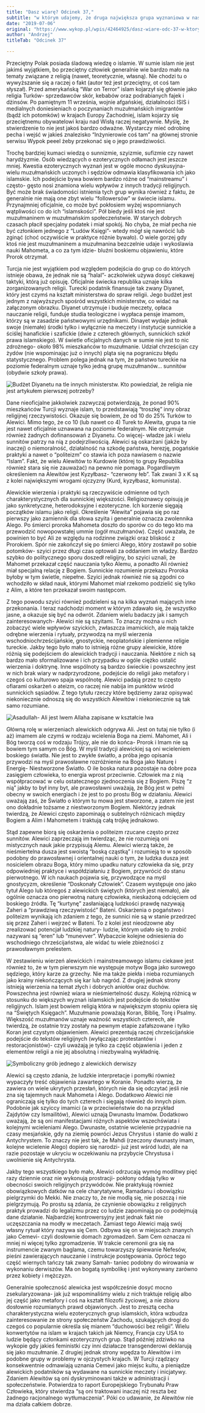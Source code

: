 ```yaml
---
title: "Dasz wiarę? Odcinek 37,"
subtitle: "w którym udajemy, że druga największa grupa wyznaniowa w naszym kraju nie istnieje."
date: "2019-07-06"
original: "https://www.wykop.pl/wpis/42464925/dasz-wiare-odc-37-w-ktorym-udajemy-ze-druga-najwie/"
author: "Andrzej"
titleTab: "Odcinek 37"

---
```


Przeciętny Polak posiada śladową wiedzę o islamie. W sumie islam nie jest jakimś wyjątkiem, bo przeciętny człowiek generalnie wie bardzo mało na tematy związane z religią (nawet, teoretycznie, własną). Nie chodzi tu o wywyższanie się a raczej o fakt (autor też jest przeciętny, ot coś tam słyszał). Przed amerykańską “War on Terror” islam kojarzył się głównie jako religia Turków- sprzedawców skór, kebabów oraz podrabianych fajek i dżinsów. Po pamiętnym 11 września, wojnie afgańskiej, działalności ISIS i medialnych doniesieniach o poczynaniach muzułmańskich imigrantów (bądź ich potomków) w krajach Europy Zachodniej, islam kojarzy się przeciętnemu obywatelowi kraju nad Wisłą raczej negatywnie. Myślę, że stwierdzenie to nie jest jakoś bardzo odważne. Wystarczy mieć odrobinę pecha i wejść w jakieś znalezisko “Inżynierowie coś tam” na głównej stronie serwisu Wypok peeel żeby przekonać się o jego prawdziwości.

Trochę bardziej kumaci wiedzą o sunnizmie, szyizmie, sufizmie czy nawet harydżyzmie. Osób wiedzących o ezoterycznych odłamach jest jeszcze mniej. Kwestia ezoterycznych wyznań jest w ogóle mocno dyskusyjna- wielu muzułmańskich uczonych i sędziów odmawia klasyfikowania ich jako islamskie. Ich podejście bywa bowiem bardzo różne od “mainstreamu” i często- gęsto nosi znamiona wielu wpływów z innych tradycji religijnych. Być może brak świadomości istnienia tych grup wynika również z faktu, że generalnie nie mają one zbyt wielu “followersów” w świecie islamu. Przynajmniej oficjalnie, co może być pokłosiem wyżej wspomnianych wątpliwości co do ich “islamskości”. Pół biedy jeśli ktoś nie jest muzułmaninem w muzułmańskim społeczeństwie. W starych dobrych czasach płacił specjalny podatek i miał spokój. No chyba, że miał pecha nie być członkiem jednego z “Ludów Księgi”- wtedy mógł się nawrócić lub zginąć (choć oczywiście w praktyce różnie bywało). O wiele gorzej gdy ktoś nie jest muzułmaninem a muzułmanina bezczelnie udaje i wykoślawia nauki Mahometa, a co za tym idzie- bluźni boskiemu objawieniu, które Prorok otrzymał.

Turcja nie jest wyjątkiem pod względem podejścia do grup co do których istnieje obawa, że jednak nie są “halal”- aczkolwiek używa dosyć ciekawej taktyki, którą już opisuję. Oficjalnie świecka republika uznaje kilka zorganizowanych religii. Turecki podatnik finansuje tak zwany Diyanet, który jest czymś na kształt ministerstwa do spraw religii. Jego budżet jest jednym z najwyższych spośród wszystkich ministerstw, co widać na załączonym obrazku. Diyanet utrzymuje i buduje meczety, opłaca nauczanie religii, funduje studia teologiczne i wypłaca pensje imamom, którzy są w zasadzie państwowymi urzędnikami. Dinayet wydaje jednak swoje (niemałe) środki tylko i wyłącznie na meczety i instytucje sunnickie a ściślej hanafickie i szafickie (dwie z czterech głównych, sunnickich szkół prawa islamskiego). W świetle oficjalnych danych w sumie nie jest to nic zdrożnego- około 98% mieszkańców to muzułmanie. Udział chrześcijan czy żydów (nie wspominając już o innych) pląta się na pograniczu błędu statystycznego. Problem polega jednak na tym, że państwo tureckie na poziomie federalnym uznaje tylko jedną grupę muzułmanów… sunnitów (obydwie szkoły prawa).

![Budżet Diyanetu na tle innych ministerstw. Kto powiedział, że religia nie jest artykułem pierwszej potrzeby?](../images/odc37/diyanet.jpg "Budżet Diyanetu na tle innych ministerstw. Kto powiedział, że religia nie jest artykułem pierwszej potrzeby?.")

Dane nieoficjalne jakkolwiek zazwyczaj potwierdzają, że ponad 90% mieszkańców Turcji wyznaje islam, to przedstawiają “troszkę” inny obraz religijnej rzeczywistości. Okazuje się bowiem, że od 10 do 25% Turków to Alewici. Mimo tego, że co 10 (lub nawet co 4) Turek to Alewita, grupa ta nie jest nawet oficjalnie uznawana na poziomie federalnym. Nie otrzymuje również żadnych dofinansowań z Diyanetu. Co więcej- władze jak i wielu sunnitów patrzy na nią z podejrzliwością. Alewici są oskarżani (jakże by inaczej) o niemoralność, działalność na szkodę państwa, herezję, pogańskie praktyki a nawet o “politeizm” co stawia ich poza nawiasem o nazwie “Islam”. Fakt, że wielu Alewitów to Kurdowie (której to grupy Republika również stara się nie zauważać) na pewno nie pomaga. Pogardliwym określeniem na Alewitów jest Kyzyłbasz- “czerwony łeb”. Tak zwani 3 x K są z kolei największymi wrogami ojczyzny (Kurd, kyzyłbasz, komunista).

Alewickie wierzenia i praktyki są rzeczywiście odmienne od tych charakterystycznych dla sunnickiej większości. Religioznawcy opisują je jako synkretyczne, heterodoksyjne i ezoteryczne. Ich korzenie sięgają początków islamu jako religii. Określenie “Alewita” pojawia się po raz pierwszy jako zamiennik dla słowa szyita i generalnie oznacza zwolennika Alego. Po śmierci proroka Mahometa doszło do sporów co do tego kto ma przewodzić nowopowstałej ummie (ogół muzułmanów). Część uważała, że powinien to być Ali ze względu na rodzinne związki oraz bliskość z Prorokiem. Spór nie zakończył się po śmierci Alego, który zostawił po sobie potomków- szyici przez długi czas optowali za oddaniem im władzy. Bardzo szybko do politycznego sporu doszedł religijny, bo szyici uznali, że Mahomet przekazał część nauczania tylko Alemu, a ponadto Ali również miał specjalną relację z Bogiem. Sunnickie rozumienie przekazu Proroka byłoby w tym świetle, niepełne. Szyici jednak również nie są zgodni co wchodziło w skład nauk, którymi Mahomet miał rzekomo podzielić się tylko z Alim, a które ten przekazał swoim następcom.

Z tego powodu szyici również podzieleni są na kilka wyznań mających inne przekonania. I teraz nadchodzi moment w którym zdawało się, że wszystko jasne, a okazuje się być na odwrót. Zdaniem wielu badaczy jak i samych zainteresowanych- Alewici nie są szyitami. To znaczy można u nich zobaczyć wiele wpływów szyickich, zwłaszcza imamickich, ale mają także odrębne wierzenia i rytuały, przywodzą na myśl wierzenia wschodniochrześcijańskie, gnostyckie, neoplatońskie i plemienne religie tureckie. Jakby tego było mało to istnieją różne grupy alewickie, które różnią się podejściem do alewickich tradycji i nauczania. Niektóre z nich są bardzo mało sformalizowane i ich przypadku w ogóle ciężko ustalić wierzenia i doktrynę. Inne wspólnoty są bardzo świeckie i powszechny jest w nich brak wiary w nadprzyrodzone, podejście do religii jako metafory i czegoś co kulturowo spaja wspólnotę. Alewici padają przez to często ofiarami oskarżeń o ateizm, co raczej nie nabija im punktów wśród sunnickich sąsiadów. Z tego tytułu rzeczy które będziemy zaraz opisywać niekoniecznie odnoszą się do wszystkich Alewitów i niekoniecznie są tak samo rozumiane.

![Asadullah- Ali jest lwem Allaha zapisane w kształcie lwa](../images/odc37/asadullah.jpg "Asadullah- Ali jest lwem Allaha zapisane w kształcie lwa.")

Główną rolę w wierzeniach alewickich odgrywa Ali. Jest on tutaj nie tylko (i aż) imamem ale czymś w rodzaju wcielenia Boga na ziemi. Mahomet, Ali i Bóg tworzą coś w rodzaju Trójcy, ale nie do końca- Prorok i Imam nie są bowiem tym samym co Bóg. W myśl tradycji alewickiej są oni wcieleniem boskiego światła. Nie jest to zwykłe światło, a próba jego opisania przywodzi na myśl prawosławne rozróżnienie na Boga jako Naturę i Energię- Niestworzone Światło. O ile boska natura pozostaje na dobre poza zasięgiem człowieka, to energia wprost przeciwnie. Człowiek ma z nią współpracować w celu ostatecznego zjednoczenia się z Bogiem. Piszę “z nią” jakby to był inny byt, ale prawosławni uważają, że Bóg jest w pełni obecny w swoich energiach i że jest to po prostu Bóg w działaniu. Alewici uważają zaś, że Światło o którym tu mowa jest stworzone, a zatem nie jest ono dokładnie tożsame z niestworzonym Bogiem. Niektórzy jednak twierdzą, że Alewici często zapominają o subtelnych różnicach między Bogiem a Alim i Mahometem i traktują całą trójkę jednakowo.

Stąd zapewne biorą się oskarżenia o politeizm rzucane często przez sunnitów. Alewici zaprzeczają im twierdząc, że nie rozumieją oni mistycznych nauk jakie przypisują Alemu. Alewici wierzą także, że nieśmiertelna dusza jest swoistą “boską cząstką” i rozumieją to w sposób podobny do prawosławnej i orientalnej nauki o tym, że ludzka dusza jest nosicielem obrazu Boga, który mimo upadku natury człowieka da się, przy odpowiedniej praktyce i współdziałaniu z Bogiem, przywrócić do stanu pierwotnego. W ich naukach pojawia się, przywodzące na myśl gnostycyzm, określenie “Doskonały Człowiek”. Czasem występuje ono jako tytuł Alego lub któregoś z alewickich świętych (których jest niemało), ale ogólnie oznacza ono pierwotną naturę człowieka, nieskażoną odcięciem od boskiego źródła. Tę “kurtynę” zasłaniającą ludzkości prawdę nazywają Zaheri a “prawdziwą rzeczywistość” Bateni. Oskarżenia o pogaństwo i politeizm wynikają ich zdaniem z tego, że sunnici nie są w stanie przedrzeć się przez Zaheri i wejrzeć w Bateni. To z kolei jest nieodzowne aby zrealizować potencjał ludzkiej natury- ludzie, którym udało się to zrobić nazywani są “eren” lub “munevver”. Wybaczcie kolejne odniesienia do wschodniego chrześcijaństwa, ale widać tu wiele zbieżności z prawosławnym prelestem.

W zestawieniu wierzeń alewickich i mainstreamowego islamu ciekawe jest również to, że w tym pierwszym nie występuje motyw Boga jako surowego sędziego, który karze za grzechy. Nie ma także piekła i nieba rozumianych jako krainy niekończących się kar lub nagród. Z drugiej jednak strony istnieją wierzenia na temat złych i dobrych aniołów oraz duchów. Powszechna jest również wiara w nieśmiertelność duszy. Kolejną różnicą w stosunku do większych wyznań islamskich jest podejście do tekstów religijnych. Islam jest bowiem religią która w największym stopniu opiera się na “Świętych Księgach”. Muzułmanie poważają Koran, Biblię, Torę i Psalmy. Większość muzułmanów uznaje ważność wszystkich czterech, ale twierdzą, że ostatnie trzy zostały na pewnym etapie zafałszowane i tylko Koran jest czystym objawieniem. Alewici prezentują raczej chrześcijańskie podejście do tekstów religijnych (wyłączając protestantów i restoracjonistów)- czyli uważają je tylko za część objawienia i jeden z elementów religii a nie jej absolutną i niezbywalną wykładnię.

![Symboliczny grób jednego z alewickich derwiszy](../images/odc37/gulbaba.jpg "Symboliczny grób jednego z alewickich derwiszy.")

Alewici są często zdania, że ludzkie interpretacje i pomyłki również wypaczyły treść objawienia zawartego w Koranie. Ponadto wierzą, że zawiera on wiele ukrytych przesłań, których nie da się odczytać jeśli nie zna się tajemnych nauk Mahometa i Alego. Dodatkowo Alewici nie ograniczają się tylko do tych czterech i sięgają również do innych pism. Podobnie jak szyiccy imamici (a w przeciwieństwie do na przykład Zajdytów czy Ismailitów), Alewici uznają Dwunastu Imamów. Dodatkowo uważają, że są oni manifestacjami różnych aspektów wszechświata i kolejnymi wcieleniami Alego. Dwunaste, ostatnie wcielenie przypadnie na czasy mesjańskie, gdy na ziemię powróci Jezus Chrystus i stanie do walki z Antychrystem. To znaczy nie jest tak, że Mahdi (rzeczony dwunasty imam, kolejne wcielenie Alego) dopiero się narodzi- już jest wśród ludzi, ale na razie pozostaje w ukryciu w oczekiwaniu na przybycie Chrystusa i uwolnienie się Antychrysta.

Jakby tego wszystkiego było mało, Alewici odrzucają wymóg modlitwy pięć razy dziennie oraz nie wykonują prostracji- pokłony oddają tylko w obecności swoich religijnych przywódców. Nie praktykują również obowiązkowych datków na cele charytatywne, Ramadanu i obowiązku pielgrzymki do Mekki. Nie znaczy to, że nie modlą się, nie poszczą i nie pielgrzymują. Po prostu są zdania, że czynienie obowiązku z religijnych praktyk prowadzi do legalizmu przez co ludzie zapominają po co podejmują dane działanie. Najbardziej kontrowersyjny jest jednak fakt nie uczęszczania na modły w meczetach. Zamiast tego Alewici mają swój własny rytuał który nazywa się Cem. Odbywa się on w miejscach znanych jako Cemevi- czyli dosłownie domach zgromadzeń. Sam Cem oznacza ni mniej ni więcej tylko zgromadzenie. W trakcie ceremonii gra się na instrumencie zwanym baglama, czemu towarzyszy śpiewanie Nefesów, pieśni zawierających nauczanie i instrukcje postępowania. Oprócz tego część wiernych tańczy tak zwany Samah- taniec podobny do wirowania w wykonaniu derwiszów. Ma on bogatą symbolikę i jest wykonywany zarówno przez kobiety i mężczyzn.

Generalnie społeczność alewicka jest współcześnie dosyć mocno zsekularyzowana- jak już wspominaliśmy wielu z nich traktuje religię albo jej część jako metafory i coś na kształt filozofii życiowej, a nie zbioru dosłownie rozumianych prawd objawionych. Jest to zresztą cecha charakterystyczna wielu ezoterycznych grup islamskich, która wzbudza zainteresowanie ze strony społeczeństw Zachodu, szukających drogi do czegoś co popularnie określa się mianem “duchowości bez religii”. Wielu konwertytów na islam w krajach takich jak Niemcy, Francja czy USA to ludzie będący członkami ezoterycznych grup. Stąd później zdziwko na wykopie gdy jakieś feministki czy inni działacze transgenderowi deklarują się jako muzułmanie. Z drugiej jednak strony wpędza to Alewitów i im podobne grupy w problemy w ojczystych krajach. W Turcji rządzący konsekwentnie odmawiają uznania Cemevi jako miejsc kultu, a pieniądze alewickich podatników są wydawane na sunnickie meczety i inicjatywy. Zdaniem Alewitów są oni dyskryminowani także w administracji i społeczeństwie. Potwierdza to raport Europejskiego Trybunału Praw Człowieka, który stwierdza “są oni traktowani inaczej niż reszta bez żadnego racjonalnego wytłumaczenia”. Póki co udawanie, że Alewitów nie ma działa całkiem dobrze.


